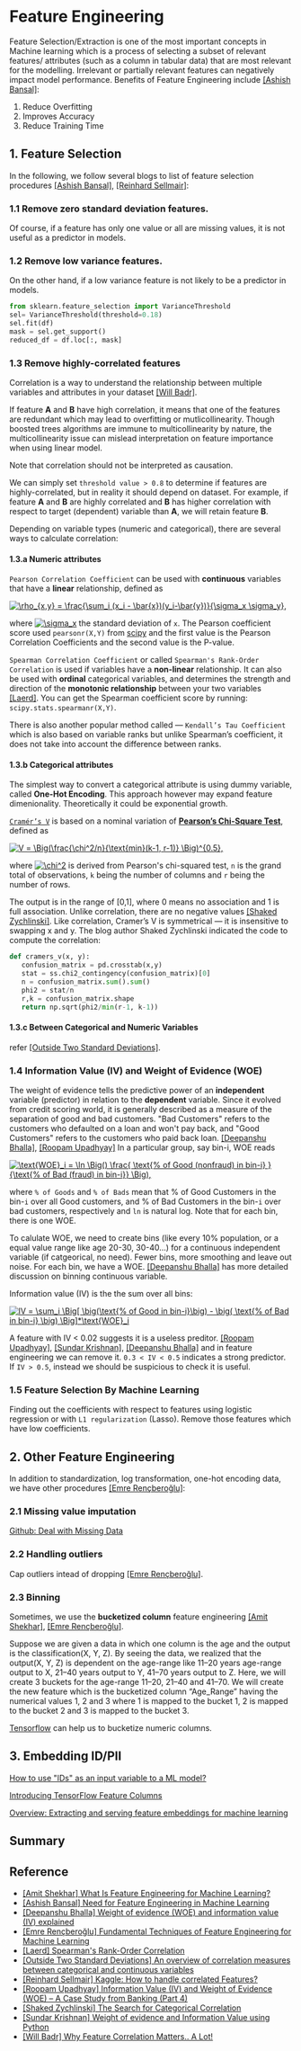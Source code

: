 # Feature Engineering


Feature Selection/Extraction is one of the most important concepts in Machine learning which is a process of selecting a subset of relevant features/ attributes (such as a column in tabular data) that are most relevant for the modelling. Irrelevant or partially relevant features can negatively impact model performance. Benefits of Feature Engineering include [[Ashish Bansal]][Need for Feature Engineering in Machine Learning]:

1. Reduce Overfitting
2. Improves Accuracy
3. Reduce Training Time

## 1. Feature Selection

In the following, we follow several blogs to list of feature selection procedures [[Ashish Bansal]][Need for Feature Engineering in Machine Learning], [[Reinhard Sellmair]][How to handle correlated Features?]:

### 1.1 Remove zero standard deviation features.

Of course, if a feature has only one value or all are missing values, it is not useful as a predictor in models.

### 1.2 Remove low variance features.

On the other hand, if a low variance feature is not likely to be a predictor in models.

```Python
from sklearn.feature_selection import VarianceThreshold
sel= VarianceThreshold(threshold=0.18)
sel.fit(df)
mask = sel.get_support()
reduced_df = df.loc[:, mask]
```

### 1.3 Remove highly-correlated features 

Correlation is a way to understand the relationship between multiple variables and attributes in your dataset [[Will Badr]][Why Feature Correlation Matters.. A Lot!].
   
If feature **A** and **B** have high correlation, it means that one of the features are redundant which may lead to overfitting or mutlicollinearity. Though boosted trees algorithms are immune to multicollinearity by nature, the multicollinearity issue can mislead interpretation on feature importance when using linear model.
   
Note that correlation should not be interpreted as causation.

We can simply set `threshold value > 0.8` to determine if features are highly-correlated, but in reality it should depend on dataset. For example, if feature **A** and **B** are highly correlated and **B** has higher correlation with respect to target (dependent) variable than **A**, we will retain feature **B**.
   
Depending on variable types (numeric and categorical), there are several ways to calculate correlation:

#### 1.3.a Numeric attributes

`Pearson Correlation Coefficient` can be used with **continuous** variables that have a **linear** relationship, defined as

<a href="https://www.codecogs.com/eqnedit.php?latex=\rho_{x,y}&space;=&space;\frac{\sum_i&space;(x_i&space;-&space;\bar{x})(y_i-\bar{y})}{\sigma_x&space;\sigma_y}," target="_blank"><img src="https://latex.codecogs.com/gif.latex?\rho_{x,y}&space;=&space;\frac{\sum_i&space;(x_i&space;-&space;\bar{x})(y_i-\bar{y})}{\sigma_x&space;\sigma_y}," title="\rho_{x,y} = \frac{\sum_i (x_i - \bar{x})(y_i-\bar{y})}{\sigma_x \sigma_y}," /></a>
   
where <a href="https://www.codecogs.com/eqnedit.php?latex=\sigma_x" target="_blank"><img src="https://latex.codecogs.com/gif.latex?\sigma_x" title="\sigma_x" /></a> the standard deviation of `x`. The Pearson coefficient score used `pearsonr(X,Y)` from [scipy](https://docs.scipy.org/doc/scipy/reference/generated/scipy.stats.pearsonr.html) and the first value is the Pearson Correlation Coefficients and the second value is the P-value.

`Spearman Correlation Coefficient` or called `Spearman's Rank-Order Correlation` is used if variables have a **non-linear** relationship. It can also be used with **ordinal** categorical variables, and determines the strength and direction of the **monotonic relationship** between your two variables [[Laerd]][Spearman's Rank-Order Correlation]. You can get the Spearman coefficient score by running: `scipy.stats.spearmanr(X,Y)`.

There is also another popular method called — `Kendall’s Tau Coefficient` which is also based on variable ranks but unlike Spearman’s coefficient, it does not take into account the difference between ranks.
   
#### 1.3.b Categorical attributes


The simplest way to convert a categorical attribute is using dummy variable, called **One-Hot Encoding**. This approach however may expand feature dimenionality. Theoretically it could be exponential growth.


[`Cramér’s V`](https://en.wikipedia.org/wiki/Cram%C3%A9r%27s_V) is based on a nominal variation of [**Pearson’s Chi-Square Test**](https://machinelearningmastery.com/chi-squared-test-for-machine-learning/), defined as

<a href="https://www.codecogs.com/eqnedit.php?latex=V&space;=&space;\Big(\frac{\chi^2/n}{\text{min}(k-1,&space;r-1)}&space;\Big)^{0.5}," target="_blank"><img src="https://latex.codecogs.com/gif.latex?V&space;=&space;\Big(\frac{\chi^2/n}{\text{min}(k-1,&space;r-1)}&space;\Big)^{0.5}," title="V = \Big(\frac{\chi^2/n}{\text{min}(k-1, r-1)} \Big)^{0.5}," /></a>

where <a href="https://www.codecogs.com/eqnedit.php?latex=\chi^2" target="_blank"><img src="https://latex.codecogs.com/gif.latex?\chi^2" title="\chi^2" /></a> is derived from Pearson's chi-squared test, `n` is the grand total of observations, `k` being the number of columns and `r` being the number of rows. 

The output is in the range of [0,1], where 0 means no association and 1 is full association. Unlike correlation, there are no negative values [[Shaked Zychlinski]][The Search for Categorical Correlation]. Like correlation, Cramer’s V is symmetrical — it is insensitive to swapping x and y. The blog author Shaked Zychlinski indicated the code to compute the correlation:

```Python
def cramers_v(x, y):
   confusion_matrix = pd.crosstab(x,y)
   stat = ss.chi2_contingency(confusion_matrix)[0]
   n = confusion_matrix.sum().sum()
   phi2 = stat/n
   r,k = confusion_matrix.shape
   return np.sqrt(phi2/min(r-1, k-1))
```

#### 1.3.c Between Categorical and Numeric Variables 

refer [[Outside Two Standard Deviations]][An overview of correlation measures between categorical and continuous variables].

### 1.4 Information Value (IV) and Weight of Evidence (WOE)

The weight of evidence tells the predictive power of an **independent** variable (predictor) in relation to the **dependent** variable. Since it evolved from credit scoring world, it is generally described as a measure of the separation of good and bad customers. "Bad Customers" refers to the customers who defaulted on a loan and won't pay back, and "Good Customers" refers to the customers who paid back loan. [[Deepanshu Bhalla]][Weight of evidence (WOE) and information value (IV) explained], [[Roopam Upadhyay]][Information Value (IV) and Weight of Evidence (WOE) – A Case Study from Banking (Part 4)] In a particular group, say bin-i, WOE reads

<a href="https://www.codecogs.com/eqnedit.php?latex=\text{WOE}_i&space;=&space;\ln&space;\Big(&space;\frac{&space;\text{%&space;of&space;Good&space;(nonfraud)&space;in&space;bin-i}&space;}&space;{\text{%&space;of&space;Bad&space;(fraud)&space;in&space;bin-i}}&space;\Big)" target="_blank"><img src="https://latex.codecogs.com/gif.latex?\text{WOE}_i&space;=&space;\ln&space;\Big(&space;\frac{&space;\text{%&space;of&space;Good&space;(nonfraud)&space;in&space;bin-i}&space;}&space;{\text{%&space;of&space;Bad&space;(fraud)&space;in&space;bin-i}}&space;\Big)" title="\text{WOE}_i = \ln \Big() \frac{ \text{% of Good (nonfraud) in bin-i} } {\text{% of Bad (fraud) in bin-i}} \Big)," /></a>

where `% of Goods` and `% of Bads` mean that % of Good Customers in the bin-`i` over all Good customers,  and % of Bad Customers in the bin-`i` over bad customers, respectively and `ln` is natural log. Note that for each bin, there is one WOE.

To calulate WOE, we need to create bins (like every 10% population, or a equal value range like age 20-30, 30-40...) for a continuous independent variable (if catgeorical, no need). Fewer bins, more smoothing and leave out noise. For each bin, we have a WOE. [[Deepanshu Bhalla]][Weight of evidence (WOE) and information value (IV) explained] has more detailed discussion on binning continuous variable.

Information value (IV) is the the sum over all bins:

<a href="https://www.codecogs.com/eqnedit.php?latex=IV&space;=&space;\sum_i&space;\Big[&space;\big(\text{%&space;of&space;Good&space;in&space;bin-i}\big)&space;-&space;\big(&space;\text{%&space;of&space;Bad&space;in&space;bin-i}&space;\big)&space;\Big]*\text{WOE}_i" target="_blank"><img src="https://latex.codecogs.com/gif.latex?IV&space;=&space;\sum_i&space;\Big[&space;\big(\text{%&space;of&space;Good&space;in&space;bin-i}\big)&space;-&space;\big(&space;\text{%&space;of&space;Bad&space;in&space;bin-i}&space;\big)&space;\Big]*\text{WOE}_i" title="IV = \sum_i \Big[ \big(\text{% of Good in bin-i}\big) - \big( \text{% of Bad in bin-i} \big) \Big]*\text{WOE}_i" /></a>


A feature with IV < 0.02 suggests it is a useless preditor. [[Roopam Upadhyay]][Information Value (IV) and Weight of Evidence (WOE) – A Case Study from Banking (Part 4)], [[Sundar Krishnan]][Weight of evidence and Information Value using Python], [[Deepanshu Bhalla]][Weight of evidence (WOE) and information value (IV) explained] and in feature engineering we can remove it. `0.3 < IV < 0.5` indicates a strong predictor. If `IV > 0.5`, instead we should be suspicious to check it is useful. 


### 1.5 Feature Selection By Machine Learning

Finding out the coefficients with respect to features using logistic regression or with `L1 regularization` (Lasso). Remove those features which have low coefficients. 


## 2. Other Feature Engineering

In addition to standardization, log transformation, one-hot encoding data, we have other procedures [[Emre Rençberoğlu]][Fundamental Techniques of Feature Engineering for Machine Learning]: 

### 2.1 Missing value imputation

[Github: Deal with Missing Data](https://github.com/HsiangHung/Machine_Learning_Note/tree/master/ML_fundamentals/Missing_Data)

### 2.2 Handling outliers

Cap outliers intead of dropping [[Emre Rençberoğlu]][Fundamental Techniques of Feature Engineering for Machine Learning].

### 2.3 Binning

Sometimes, we use the **bucketized column** feature engineering [[Amit Shekhar]][What Is Feature Engineering for Machine Learning?], [[Emre Rençberoğlu]][Fundamental Techniques of Feature Engineering for Machine Learning]. 

Suppose we are given a data in which one column is the age and the output is the classification(X, Y, Z). By seeing the data, we realized that the output(X, Y, Z) is dependent on the age-range like 11–20 years age-range output to X, 21–40 years output to Y, 41–70 years output to Z. Here, we will create 3 buckets for the age-range 11–20, 21–40 and 41–70. We will create the new feature which is the bucketized column “Age_Range” having the numerical values 1, 2 and 3 where 1 is mapped to the bucket 1, 2 is mapped to the bucket 2 and 3 is mapped to the bucket 3.

[Tensorflow](https://developers.googleblog.com/2017/11/introducing-tensorflow-feature-columns.html) can help us to bucketize numeric columns.

## 3. Embedding ID/PII 

[How to use "IDs" as an input variable to a ML model?](https://stats.stackexchange.com/questions/312336/how-to-use-ids-as-an-input-variable-to-a-ml-model/312343)
   
[Introducing TensorFlow Feature Columns](https://developers.googleblog.com/2017/11/introducing-tensorflow-feature-columns.html)

[Overview: Extracting and serving feature embeddings for machine learning](https://cloud.google.com/architecture/overview-extracting-and-serving-feature-embeddings-for-machine-learning)


## Summary













## Reference

* [What Is Feature Engineering for Machine Learning?]: https://medium.com/mindorks/what-is-feature-engineering-for-machine-learning-d8ba3158d97a
[[Amit Shekhar] What Is Feature Engineering for Machine Learning?](https://medium.com/mindorks/what-is-feature-engineering-for-machine-learning-d8ba3158d97a)
* [Need for Feature Engineering in Machine Learning]: https://towardsdatascience.com/need-for-feature-engineering-in-machine-learning-897df2ed00e6
[[Ashish Bansal] Need for Feature Engineering in Machine Learning](https://towardsdatascience.com/need-for-feature-engineering-in-machine-learning-897df2ed00e6)
* [Weight of evidence (WOE) and information value (IV) explained]: https://www.listendata.com/2015/03/weight-of-evidence-woe-and-information.html
[[Deepanshu Bhalla] Weight of evidence (WOE) and information value (IV) explained](https://www.listendata.com/2015/03/weight-of-evidence-woe-and-information.html)
* [Fundamental Techniques of Feature Engineering for Machine Learning]: https://towardsdatascience.com/feature-engineering-for-machine-learning-3a5e293a5114
[[Emre Rençberoğlu] Fundamental Techniques of Feature Engineering for Machine Learning](https://towardsdatascience.com/feature-engineering-for-machine-learning-3a5e293a5114)
* [Spearman's Rank-Order Correlation]: https://statistics.laerd.com/statistical-guides/spearmans-rank-order-correlation-statistical-guide.php#:~:text=The%20Spearman's%20rank%2Dorder%20correlation%20is%20the%20nonparametric%20version%20of,association%20between%20two%20ranked%20variables.
[[Laerd] Spearman's Rank-Order Correlation](https://statistics.laerd.com/statistical-guides/spearmans-rank-order-correlation-statistical-guide.php#:~:text=The%20Spearman's%20rank%2Dorder%20correlation%20is%20the%20nonparametric%20version%20of,association%20between%20two%20ranked%20variables.)
* [An overview of correlation measures between categorical and continuous variables]: https://medium.com/@outside2SDs/an-overview-of-correlation-measures-between-categorical-and-continuous-variables-4c7f85610365
[[Outside Two Standard Deviations] An overview of correlation measures between categorical and continuous variables](https://medium.com/@outside2SDs/an-overview-of-correlation-measures-between-categorical-and-continuous-variables-4c7f85610365)
* [How to handle correlated Features?]: https://www.kaggle.com/reisel/how-to-handle-correlated-features
[[Reinhard Sellmair] Kaggle: How to handle correlated Features?](https://www.kaggle.com/reisel/how-to-handle-correlated-features)
* [Information Value (IV) and Weight of Evidence (WOE) – A Case Study from Banking (Part 4)]: http://ucanalytics.com/blogs/information-value-and-weight-of-evidencebanking-case/
[[Roopam Upadhyay] Information Value (IV) and Weight of Evidence (WOE) – A Case Study from Banking (Part 4)](http://ucanalytics.com/blogs/information-value-and-weight-of-evidencebanking-case/)
* [The Search for Categorical Correlation]: https://towardsdatascience.com/the-search-for-categorical-correlation-a1cf7f1888c9
[[Shaked Zychlinski] The Search for Categorical Correlation](https://towardsdatascience.com/the-search-for-categorical-correlation-a1cf7f1888c9)
* [Weight of evidence and Information Value using Python]: https://medium.com/@sundarstyles89/weight-of-evidence-and-information-value-using-python-6f05072e83eb
[[Sundar Krishnan] Weight of evidence and Information Value using Python](https://medium.com/@sundarstyles89/weight-of-evidence-and-information-value-using-python-6f05072e83eb)
* [Why Feature Correlation Matters.. A Lot!]: https://towardsdatascience.com/why-feature-correlation-matters-a-lot-847e8ba439c4
[[Will Badr] Why Feature Correlation Matters.. A Lot!](https://towardsdatascience.com/why-feature-correlation-matters-a-lot-847e8ba439c4)

